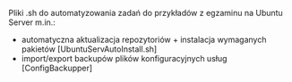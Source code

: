 Pliki .sh do automatyzowania zadań do przykładów z egzaminu na Ubuntu Server
m.in.:
- automatyczna aktualizacja repozytoriów + instalacja wymaganych pakietów [UbuntuServAutoInstall.sh]
- import/export backupów plików konfiguracyjnych usług [ConfigBackupper]
